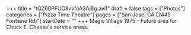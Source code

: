 +++
title = "tQZ60PFUC8vvfoA3Aj6g.avif"
draft = false
tags = ["Photos"]
categories = ["Pizza Time Theatre"]
pages = ["San Jose, CA (2445 Fontaine Rd)"]
startDate = ""
+++
Magic Village 1975 - Future area for Chuck E. Cheese's service areas.
